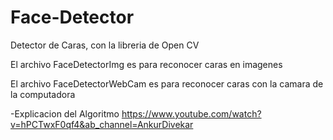 # Face-Detector
Detector de Caras, con la libreria de Open CV

El archivo FaceDetectorImg es para reconocer caras en imagenes

El archivo FaceDetectorWebCam es para reconocer caras con la camara de la computadora

-Explicacion del Algoritmo
https://www.youtube.com/watch?v=hPCTwxF0qf4&ab_channel=AnkurDivekar
